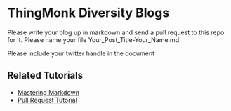 # ThingMonk Diversity Blogs

Please write your blog up in markdown and send a pull request to this repo for it. Please name your file Your\_Post\_Title-Your\_Name.md.

Please include your twitter handle in the document

## Related Tutorials

* [Mastering Markdown](https://guides.github.com/features/mastering-markdown/) 
* [Pull Request Tutorial](https://yangsu.github.io/pull-request-tutorial/)
